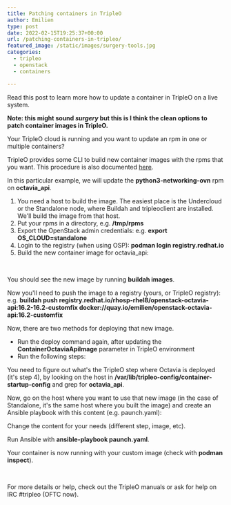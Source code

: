 ```yaml
---
title: Patching containers in TripleO
author: Emilien
type: post
date: 2022-02-15T19:25:37+00:00
url: /patching-containers-in-tripleo/
featured_image: /static/images/surgery-tools.jpg
categories:
  - tripleo
  - openstack
  - containers

---
```

Read this post to learn more how to update a container in TripleO on a live system.

<!--more-->

**Note: this might sound _surgery_ but this is I think the clean options to patch container images in TripleO.**

Your TripleO cloud is running and you want to update an rpm in one or multiple containers?

TripleO provides some CLI to build new container images with the rpms that you want. This procedure is also documented [here][1].

In this particular example, we will update the **python3-networking-ovn** rpm on **octavia_api**.

  1. You need a host to build the image. The easiest place is the Undercloud or the Standalone node, where Buildah and tripleoclient are installed. We'll build the image from that host.
  2. Put your rpms in a directory, e.g. **/tmp/rpms**
  3. Export the OpenStack admin credentials: e.g. **export OS_CLOUD=standalone**
  4. Login to the registry (when using OSP): **podman login registry.redhat.io**
  5. Build the new container image for octavia_api:

 

You should see the new image by running **buildah images**.

Now you'll need to push the image to a registry (yours, or TripleO registry): e.g. **buildah push registry.redhat.io/rhosp-rhel8/openstack-octavia-api:16.2-16.2-customfix docker://quay.io/emilien/openstack-octavia-api:16.2-customfix**

Now, there are two methods for deploying that new image.

  * Run the deploy command again, after updating the **<span class="lval" data-reactid=".0.1.0.1.0:0.1.0.2.1">ContainerOctaviaApiImage</span>** parameter in TripleO environment
  * Run the following steps:

You need to figure out what's the TripleO step where Octavia is deployed (it's step 4), by looking on the host in **/var/lib/tripleo-config/container-startup-config** and grep for **octavia_api**.

Now, go on the host where you want to use that new image (in the case of Standalone, it's the same host where you built the image) and create an Ansible playbook with this content (e.g. paunch.yaml):

Change the content for your needs (different step, image, etc).

Run Ansible with **ansible-playbook paunch.yaml**.

Your container is now running with your custom image (check with **podman inspect**).

 

For more details or help, check out the TripleO manuals or ask for help on IRC #tripleo (OFTC now).

 [1]: https://docs.openstack.org/project-deploy-guide/tripleo-docs/latest/deployment/container_image_prepare.html#building-hotfixed-containers
